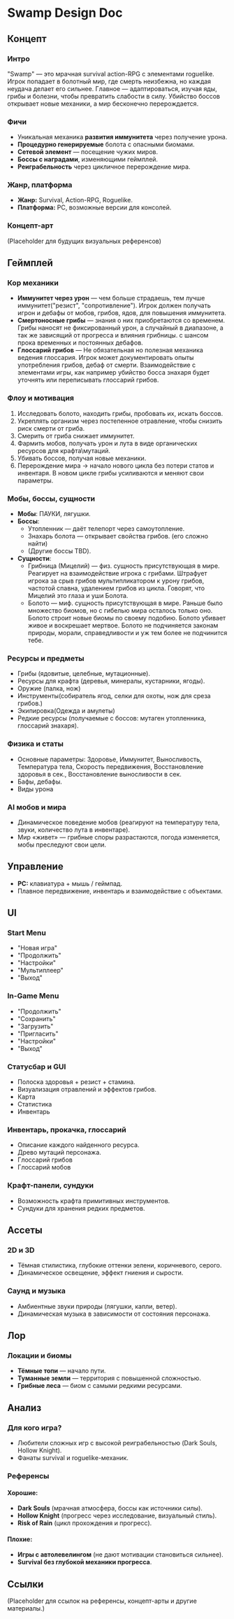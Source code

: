 # **Swamp Design Doc**

## **Концепт**

### **Интро**
"Swamp" — это мрачная survival action-RPG с элементами roguelike. Игрок попадает в болотный мир, где смерть неизбежна, но каждая неудача делает его сильнее. Главное — адаптироваться, изучая яды, грибы и болезни, чтобы превратить слабости в силу. Убийство боссов открывает новые механики, а мир бесконечно перерождается.

### **Фичи**
- Уникальная механика **развития иммунитета** через получение урона.
- **Процедурно генерируемые** болота с опасными биомами.
- **Сетевой элемент** — посещение чужих миров.
- **Боссы с наградами**, изменяющими геймплей.
- **Реиграбельность** через цикличное перерождение мира.

### **Жанр, платформа**
- **Жанр:** Survival, Action-RPG, Roguelike.
- **Платформа:** PC, возможные версии для консолей.

### **Концепт-арт**
(Placeholder для будущих визуальных референсов)





## **Геймплей**

### **Кор механики**
- **Иммунитет через урон** — чем больше страдаешь, тем лучше иммунитет("резист", "сопротивление"). Игрок должен получать игрон и дебафы от мобов, грибов, ядов, для повышения иммунитета.
- **Смертоносные грибы** — знания о них приобретаются со временем. Грибы наносят не фиксированный урон, а случайный в диапазоне, а так же зависящий от прогресса и влияния грибницы. с шансом прока временных и постоянных дебафов. 
- **Глоссарий грибов** — Не обязательная но полезная механика ведения глоссария. Игрок может документировать опыты употребления грибов, дебаф от смерти. Взаимодействие с элементами игры, как например убийство босса знахаря будет уточнять или переписывать глоссарий грибов. 

### **Флоу и мотивация**
1. Исследовать болото, находить грибы, пробовать их, искать боссов.
2. Укреплять организм через постепенное отравление, чтобы снизить риск смерти от гриба.
3. Смерить от гриба снижает иммунитет.
4. Фармить мобов, получать урон и лута в виде органических ресурсов для крафта\мутаций.
5. Убивать боссов, получая новые механики.
6. Перерождение мира → начало нового цикла без потери статов и инвентаря. В новом цикле грибы усиливаются и меняют свои параметры.

### **Мобы, боссы, сущности**
- **Мобы**: ПАУКИ, лягушки.
- **Боссы**:
  - Утопленник — даёт телепорт через самоутопление.
  - Знахарь болота — открывает свойства грибов. (его сложно найти)
  - (Другие боссы TBD). 
- **Сущности**:
  - Грибница (Мицелий) — физ. сущность присутствующая в мире. Реагирует на взаимодействие игрока с грибами. Штрафует игрока за срыв грибов мультипликатором к урону грибов, частотой спавна, удалением грибов из цикла. Говорят, что Мицелий это глаза и уши Болота. 
  - Болото — миф. сущность присутствующая в мире. Раньше было множество биомов, но с гибелью мира осталось только оно. Болото строит новые биомы по своему подобию. Болото убивает живое и воскрешает мертвое. Болото не подчиняется законам природы, морали, справедливости и уж тем более не подчинится тебе. 

### **Ресурсы и предметы**
- Грибы (ядовитые, целебные, мутационные).
- Ресурсы для крафта (деревья, минералы, кустарники, ягоды).
- Оружие (палка, нож)
- Инструменты(собиратель ягод, селки для охоты, нож для среза грибов.)
- Экипировка(Одежда и амулеты)
- Редкие ресурсы (получаемые с боссов: мутаген утопленника, глоссарий знахаря).

### **Физика и статы**
- Основные параметры: Здоровье, Иммунитет, Выносливость, Температура тела, Скорость передвижения, Восстановление здоровья в сек., Восстановление выносливости в сек. 
- Бафы, дебафы. 
- Виды урона

### **AI мобов и мира**
- Динамическое поведение мобов (реагируют на температуру тела, звуки, количество лута в инвентаре).
- Мир «живет» — грибные споры разрастаются, погода изменяется, мобы преследуют свои цели.





## **Управление**
- **PC:** клавиатура + мышь / геймпад.
- Плавное передвижение, инвентарь и взаимодействие с объектами.



## **UI**

### **Start Menu**
- "Новая игра"
- "Продолжить"
- "Настройки"
- "Мультиплеер"
- "Выход"

### **In-Game Menu**
- "Продолжить"
- "Сохранить"
- "Загрузить"
- "Пригласить"
- "Настройки"
- "Выход"

### **Статусбар и GUI**
- Полоска здоровья + резист + стамина.
- Визуализация отравлений и эффектов грибов.
- Карта
- Статистика
- Инвентарь

### **Инвентарь, прокачка, глоссарий**
- Описание каждого найденного ресурса.
- Древо мутаций персонажа.
- Глоссарий грибов
- Глоссарий мобов

### **Крафт-панели, сундуки**
- Возможность крафта примитивных инструментов.
- Сундуки для хранения редких предметов.





## **Ассеты**

### **2D и 3D**
- Тёмная стилистика, глубокие оттенки зелени, коричневого, серого.
- Динамическое освещение, эффект гниения и сырости.

### **Саунд и музыка**
- Амбиентные звуки природы (лягушки, капли, ветер).
- Динамическая музыка в зависимости от состояния персонажа.





## **Лор**

### **Локации и биомы**
- **Тёмные топи** — начало пути.
- **Туманные земли** — территория с повышенной сложностью.
- **Грибные леса** — биом с самыми редкими ресурсами.





## **Анализ**

### **Для кого игра?**
- Любители сложных игр с высокой реиграбельностью (Dark Souls, Hollow Knight).
- Фанаты survival и roguelike-механик.

### **Референсы**
#### **Хорошие:**
- **Dark Souls** (мрачная атмосфера, боссы как источники силы).
- **Hollow Knight** (прогресс через исследование, визуальный стиль).
- **Risk of Rain** (цикл прохождения и прогресс).

#### **Плохие:**
- **Игры с автолевелингом** (не дают мотивации становиться сильнее).
- **Survival без глубокой механики прогресса**.




## **Ссылки**
(Placeholder для ссылок на референсы, концепт-арты и другие материалы.)

